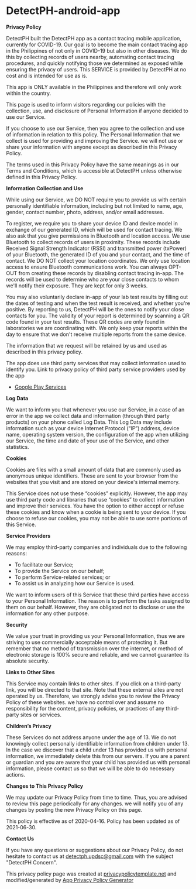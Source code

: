 # DetectPH-android-app

**Privacy Policy**

DetectPH built the DetectPH app as a contact tracing mobile application, currently for COVID-19. Our goal is to become the main contact tracing app in the Philippines of not only in COVID-19 but also in other diseases. We do this by collecting records of users nearby, automating contact tracing procedures, and quickly notifying those we determined as exposed while ensuring the privacy of users. This SERVICE is provided by DetectPH at no cost and is intended for use as is.

This app is ONLY available in the Philippines and therefore will only work within the country.

This page is used to inform visitors regarding our policies with the collection, use, and disclosure of Personal Information if anyone decided to use our Service.

If you choose to use our Service, then you agree to the collection and use of information in relation to this policy. The Personal Information that we collect is used for providing and improving the Service. we will not use or share your information with anyone except as described in this Privacy Policy.

The terms used in this Privacy Policy have the same meanings as in our Terms and Conditions, which is accessible at DetectPH unless otherwise defined in this Privacy Policy.

**Information Collection and Use**

While using our Service, we DO NOT require you to provide us with certain personally identifiable information, including but not limited to name, age, gender, contact number, photo, address, and/or email addresses.

To register, we require you to share your device ID and device model in exchange of our generated ID, which will be used for contact tracing. We also ask that you give permissions in Bluetooth and location access. We use Bluetooth to collect records of users in proximity. These records include Received Signal Strength Indicator (RSSI) and transmitted power (txPower) of your Bluetooth, the generated ID of you and your contact, and the time of contact. We DO NOT collect your location coordinates. We only use location access to ensure Bluetooth communications work. You can always OPT-OUT from creating these records by disabling contact tracing in-app. The records will be used to determine who are your close contacts to whom we'll notify their exposure. They are kept for only 3 weeks. 

You may also voluntarily declare in-app of your lab test results by filling out the dates of testing and when the test result is received, and whether you're positive. By reporting to us, DetectPH will be the ones to notify your close contacts for you. The validity of your report is determined by scanning a QR code found in your test results. These QR codes are only found in laboratories we are coordinating with. We only keep your reports within the day to ensure that we don't receive multiple reports from the same device.

The information that we request will be retained by us and used as described in this privacy policy.

The app does use third party services that may collect information used to identify you.
Link to privacy policy of third party service providers used by the app

*   [Google Play Services](https://www.google.com/policies/privacy/)

**Log Data**

We want to inform you that whenever you use our Service, in a case of an error in the app we collect data and information (through third party products) on your phone called Log Data. This Log Data may include information such as your device Internet Protocol (“IP”) address, device name, operating system version, the configuration of the app when utilizing our Service, the time and date of your use of the Service, and other statistics.

**Cookies**

Cookies are files with a small amount of data that are commonly used as anonymous unique identifiers. These are sent to your browser from the websites that you visit and are stored on your device's internal memory.

This Service does not use these “cookies” explicitly. However, the app may use third party code and libraries that use “cookies” to collect information and improve their services. You have the option to either accept or refuse these cookies and know when a cookie is being sent to your device. If you choose to refuse our cookies, you may not be able to use some portions of this Service.

**Service Providers**

We may employ third-party companies and individuals due to the following reasons:

*   To facilitate our Service;
*   To provide the Service on our behalf;
*   To perform Service-related services; or
*   To assist us in analyzing how our Service is used.

We want to inform users of this Service that these third parties have access to your Personal Information. The reason is to perform the tasks assigned to them on our behalf. However, they are obligated not to disclose or use the information for any other purpose.

**Security**

We value your trust in providing us your Personal Information, thus we are striving to use commercially acceptable means of protecting it. But remember that no method of transmission over the internet, or method of electronic storage is 100% secure and reliable, and we cannot guarantee its absolute security.

**Links to Other Sites**

This Service may contain links to other sites. If you click on a third-party link, you will be directed to that site. Note that these external sites are not operated by us. Therefore, we strongly advise you to review the Privacy Policy of these websites. we have no control over and assume no responsibility for the content, privacy policies, or practices of any third-party sites or services.

**Children’s Privacy**

These Services do not address anyone under the age of 13. We do not knowingly collect personally identifiable information from children under 13\. In the case we discover that a child under 13 has provided us with personal information, we immediately delete this from our servers. If you are a parent or guardian and you are aware that your child has provided us with personal information, please contact us so that we will be able to do necessary actions.

**Changes to This Privacy Policy**

We may update our Privacy Policy from time to time. Thus, you are advised to review this page periodically for any changes. we will notify you of any changes by posting the new Privacy Policy on this page.

This policy is effective as of 2020-04-16. Policy has been updated as of 2021-06-30.

**Contact Us**

If you have any questions or suggestions about our Privacy Policy, do not hesitate to contact us at detectph.updsc@gmail.com with the subject "DetectPH Concern".


This privacy policy page was created at [privacypolicytemplate.net](https://privacypolicytemplate.net) and modified/generated by [App Privacy Policy Generator](https://app-privacy-policy-generator.firebaseapp.com/)